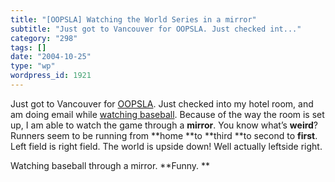 ```yaml
---
title: "[OOPSLA] Watching the World Series in a mirror"
subtitle: "Just got to Vancouver for OOPSLA. Just checked int..."
category: "298"
tags: []
date: "2004-10-25"
type: "wp"
wordpress_id: 1921
---
```

Just got to Vancouver for [OOPSLA](http://www.oopsla.org/2004/ShowPage.do?id=Home). Just checked into my hotel room, and am doing email while [watching baseball](http://mlb.mlb.com/mlb/gameday/gd2004.html?2004_10_24_slnmlb_bosmlb_1). Because of the way the room is set up, I am able to watch the game through a **mirror**. 
You know what’s **weird**? Runners seem to be running from **home **to **third **to second to **first**. Left field is right field. The world is upside down! Well actually leftside right. 

Watching baseball through a mirror. **Funny. **